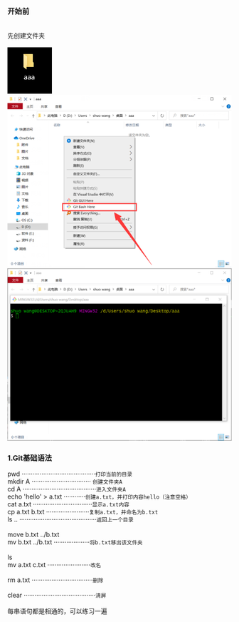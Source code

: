 ### 开始前
<br>先创建文件夹
<br>
<br>![image](https://github.com/2556009510/Git/blob/master/%E5%9B%BE%E7%89%87/%E5%BC%80%E5%A7%8B%E5%89%8D/1.png)
![image](https://github.com/2556009510/Git/blob/master/%E5%9B%BE%E7%89%87/%E5%BC%80%E5%A7%8B%E5%89%8D/2.png)
![image](https://github.com/2556009510/Git/blob/master/%E5%9B%BE%E7%89%87/%E5%BC%80%E5%A7%8B%E5%89%8D/3.png)



### 1.Git基础语法
pwd ·········································`打印当前的目录`
<br>mkdir A  ································· `创建文件夹A`
<br>cd A ·········································`进入文件夹A`
<br>echo 'hello' > a.txt ············`创建a.txt，并打印内容hello（注意空格）`
<br>cat a.txt ·································`显示a.txt内容`
<br>cp a.txt b.txt ························`复制a.txt，并命名为b.txt`
<br>ls .. ···········································`返回上一个目录`
<br>
<br>move b.txt ../b.txt 
<br>mv b.txt ../b.txt ····················`将b.txt移出该文件夹`
<br>
<br>ls
<br>mv a.txt c.txt ························`改名`
<br>
<br>rm a.txt ··································`删除`
<br>
<br>clear ········································`清屏`
<br>
<br> 每串语句都是相通的，可以练习一遍
<br>
